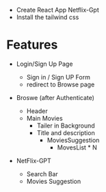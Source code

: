 - Create React App Netflix-Gpt
-  Install the tailwind css


# Features
- Login/Sign Up  Page
    - Sign in / Sign UP  Form
    - redirect to Browse page

- Broswe (after Authenticate)
    -   Header
    - Main Movies
         - Tailer in Background
         - Title and description
            -   MoviesSuggestion
                -   MovesList * N


- NetFlix-GPT
    - Search Bar
    - Movies Suggestion



